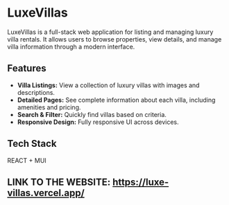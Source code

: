# LuxeVillas

LuxeVillas is a full-stack web application for listing and managing luxury villa rentals. It allows users to browse properties, view details, and manage villa information through a modern interface.

## Features

- **Villa Listings:** View a collection of luxury villas with images and descriptions.
- **Detailed Pages:** See complete information about each villa, including amenities and pricing.
- **Search & Filter:** Quickly find villas based on criteria.
- **Responsive Design:** Fully responsive UI across devices.

## Tech Stack
REACT + MUI


## LINK TO THE WEBSITE: https://luxe-villas.vercel.app/


